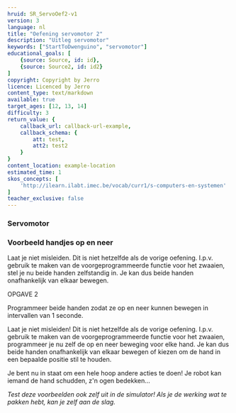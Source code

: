 ```yaml
---
hruid: SR_ServoOef2-v1
version: 3
language: nl
title: "Oefening servomotor 2"
description: "Uitleg servomotor"
keywords: ["StartToDwenguino", "servomotor"]
educational_goals: [
    {source: Source, id: id}, 
    {source: Source2, id: id2}
]
copyright: Copyright by Jerro
licence: Licenced by Jerro
content_type: text/markdown
available: true
target_ages: [12, 13, 14]
difficulty: 3
return_value: {
    callback_url: callback-url-example,
    callback_schema: {
        att: test,
        att2: test2
    }
}
content_location: example-location
estimated_time: 1
skos_concepts: [
    'http://ilearn.ilabt.imec.be/vocab/curr1/s-computers-en-systemen'
]
teacher_exclusive: false
---
```


### Servomotor

### Voorbeeld handjes op en neer
Laat je niet misleiden. Dit is niet hetzelfde als de vorige oefening. I.p.v. gebruik te maken van de voorgeprogrammeerde functie voor het zwaaien, stel je nu beide handen zelfstandig in. Je kan dus beide handen onafhankelijk van elkaar bewegen.

OPGAVE 2  

Programmeer beide handen zodat ze op en neer kunnen bewegen in intervallen van 1 seconde.

Laat je niet misleiden! Dit is niet hetzelfde als de vorige oefening. I.p.v. gebruik te maken van de voorgeprogrammeerde functie voor het zwaaien, programmeer je nu zelf de op en neer beweging voor elke hand. Je kan dus beide handen onafhankelijk van elkaar bewegen of kiezen om de hand in een bepaalde positie stil te houden.


Je bent nu in staat om een hele hoop andere acties te doen! Je robot kan iemand de hand schudden, z'n ogen bedekken...

*Test deze voorbeelden ook zelf uit in de simulator! Als je de werking wat te pakken hebt, kan je zelf aan de slag.*